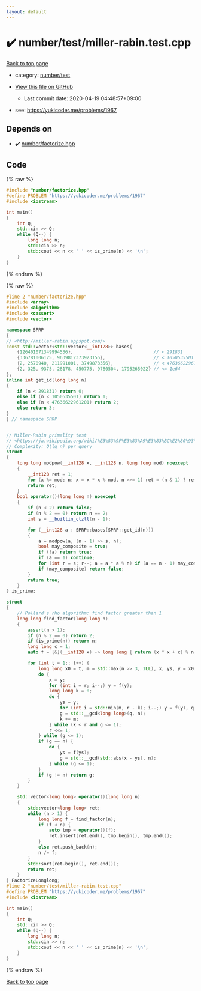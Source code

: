 ```yaml
---
layout: default
---
```


<!-- mathjax config similar to math.stackexchange -->
<script type="text/javascript" async
  src="https://cdnjs.cloudflare.com/ajax/libs/mathjax/2.7.5/MathJax.js?config=TeX-MML-AM_CHTML">
</script>
<script type="text/x-mathjax-config">
  MathJax.Hub.Config({
    TeX: { equationNumbers: { autoNumber: "AMS" }},
    tex2jax: {
      inlineMath: [ ['$','$'] ],
      processEscapes: true
    },
    "HTML-CSS": { matchFontHeight: false },
    displayAlign: "left",
    displayIndent: "2em"
  });
</script>

<script type="text/javascript" src="https://cdnjs.cloudflare.com/ajax/libs/jquery/3.4.1/jquery.min.js"></script>
<script src="https://cdn.jsdelivr.net/npm/jquery-balloon-js@1.1.2/jquery.balloon.min.js" integrity="sha256-ZEYs9VrgAeNuPvs15E39OsyOJaIkXEEt10fzxJ20+2I=" crossorigin="anonymous"></script>
<script type="text/javascript" src="../../../assets/js/copy-button.js"></script>
<link rel="stylesheet" href="../../../assets/css/copy-button.css" />


# :heavy_check_mark: number/test/miller-rabin.test.cpp

<a href="../../../index.html">Back to top page</a>

* category: <a href="../../../index.html#f11c31ed854a10cb04d51564b38e6849">number/test</a>
* <a href="{{ site.github.repository_url }}/blob/master/number/test/miller-rabin.test.cpp">View this file on GitHub</a>
    - Last commit date: 2020-04-19 04:48:57+09:00


* see: <a href="https://yukicoder.me/problems/1967">https://yukicoder.me/problems/1967</a>


## Depends on

* :heavy_check_mark: <a href="../../../library/number/factorize.hpp.html">number/factorize.hpp</a>


## Code

<a id="unbundled"></a>
{% raw %}
```cpp
#include "number/factorize.hpp"
#define PROBLEM "https://yukicoder.me/problems/1967"
#include <iostream>

int main()
{
    int Q;
    std::cin >> Q;
    while (Q--) {
        long long n;
        std::cin >> n;
        std::cout << n << ' ' << is_prime(n) << '\n';
    }
}

```
{% endraw %}

<a id="bundled"></a>
{% raw %}
```cpp
#line 2 "number/factorize.hpp"
#include <array>
#include <algorithm>
#include <cassert>
#include <vector>

namespace SPRP
{
// <http://miller-rabin.appspot.com/>
const std::vector<std::vector<__int128>> bases{
    {126401071349994536},                              // < 291831
    {336781006125, 9639812373923155},                  // < 1050535501 (1e9)
    {2, 2570940, 211991001, 3749873356},               // < 47636622961201 (4e13)
    {2, 325, 9375, 28178, 450775, 9780504, 1795265022} // <= 1e64
};
inline int get_id(long long n)
{
    if (n < 291831) return 0;
    else if (n < 1050535501) return 1;
    else if (n < 47636622961201) return 2;
    else return 3;
}
} // namespace SPRP


// Miller-Rabin primality test
// <https://ja.wikipedia.org/wiki/%E3%83%9F%E3%83%A9%E3%83%BC%E2%80%93%E3%83%A9%E3%83%93%E3%83%B3%E7%B4%A0%E6%95%B0%E5%88%A4%E5%AE%9A%E6%B3%95>
// Complexity: O(lg n) per query
struct
{
    long long modpow(__int128 x, __int128 n, long long mod) noexcept
    {
        __int128 ret = 1;
        for (x %= mod; n; x = x * x % mod, n >>= 1) ret = (n & 1) ? ret * x % mod : ret;
        return ret;
    }
    bool operator()(long long n) noexcept
    {
        if (n < 2) return false;
        if (n % 2 == 0) return n == 2;
        int s = __builtin_ctzll(n - 1);

        for (__int128 a : SPRP::bases[SPRP::get_id(n)])
        {
            a = modpow(a, (n - 1) >> s, n);
            bool may_composite = true;
            if (!a) return true;
            if (a == 1) continue;
            for (int r = s; r--; a = a * a % n) if (a == n - 1) may_composite = false;
            if (may_composite) return false;
        }
        return true;
    }
} is_prime;

struct
{
    // Pollard's rho algorithm: find factor greater than 1
    long long find_factor(long long n)
    {
        assert(n > 1);
        if (n % 2 == 0) return 2;
        if (is_prime(n)) return n;
        long long c = 1;
        auto f = [&](__int128 x) -> long long { return (x * x + c) % n; };

        for (int t = 1;; t++) {
            long long x0 = t, m = std::max(n >> 3, 1LL), x, ys, y = x0, r = 1, g, q = 1;
            do {
                x = y;
                for (int i = r; i--;) y = f(y);
                long long k = 0;
                do {
                    ys = y;
                    for (int i = std::min(m, r - k); i--;) y = f(y), q = __int128(q) * std::abs(x - y) % n;
                    g = std::__gcd<long long>(q, n);
                    k += m;
                } while (k < r and g <= 1);
                r <<= 1;
            } while (g <= 1);
            if (g == n) {
                do {
                    ys = f(ys);
                    g = std::__gcd(std::abs(x - ys), n);
                } while (g <= 1);
            }
            if (g != n) return g;
        }
    }

    std::vector<long long> operator()(long long n)
    {
        std::vector<long long> ret;
        while (n > 1) {
            long long f = find_factor(n);
            if (f < n) {
                auto tmp = operator()(f);
                ret.insert(ret.end(), tmp.begin(), tmp.end());
            }
            else ret.push_back(n);
            n /= f;
        }
        std::sort(ret.begin(), ret.end());
        return ret;
    }
} FactorizeLonglong;
#line 2 "number/test/miller-rabin.test.cpp"
#define PROBLEM "https://yukicoder.me/problems/1967"
#include <iostream>

int main()
{
    int Q;
    std::cin >> Q;
    while (Q--) {
        long long n;
        std::cin >> n;
        std::cout << n << ' ' << is_prime(n) << '\n';
    }
}

```
{% endraw %}

<a href="../../../index.html">Back to top page</a>

